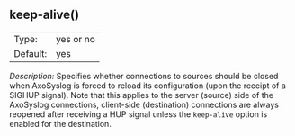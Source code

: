 ---
---
<!-- DISCLAIMER: This file is based on the syslog-ng Open Source Edition documentation https://github.com/balabit/syslog-ng-ose-guides/commit/2f4a52ee61d1ea9ad27cb4f3168b95408fddfdf2 and is used under the terms of The syslog-ng Open Source Edition Documentation License. The file has been modified by Axoflow. -->

## keep-alive()

|          |           |
| -------- | --------- |
| Type:    | yes or no |
| Default: | yes       |

*Description:* Specifies whether connections to sources should be closed when AxoSyslog is forced to reload its configuration (upon the receipt of a SIGHUP signal). Note that this applies to the server (source) side of the AxoSyslog connections, client-side (destination) connections are always reopened after receiving a HUP signal unless the `keep-alive` option is enabled for the destination.

